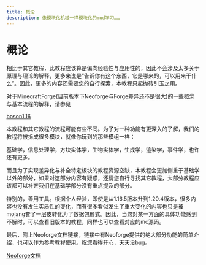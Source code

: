 ```yaml
---
title: 概论
description: 像模块化机械一样模块化的mod学习……
---
```

# 概论

相比于其它教程，此教程应该算是偏向经验性与应用性的，因此不会涉及太多关于原理与理论的解释，更多来说是“告诉你有这个东西，它是哪来的，可以用来干什么”。因此，更多的内容还需要您的自行探索，本教程只起抛砖引玉之用。

对于MinecraftForge(目前版本下Neoforge与Forge差异还不是很大)的一些概念与基本流程的解释，请参见

[boson1.16](https://boson.v2mcdev.com/introducation/intro.html)

本教程和其它教程的流程可能有些不同。为了对一种功能有更深入的了解，我们的教程将被拆成很多模块，就像你玩到的那些模组一样：

基础学，信息处理学，方块实体学，生物实体学，生成学，渲染学，事件学，也许还有更多。

而且为了实现差异化与补全特定板块的教程资源空缺，本教程会更加侧重于基础学以外的部分，如果对这部分内容有疑惑，还请您自行寻找其它教程，大部分教程应该都可以补齐我们在基础学部分没有重点提及的部分。

特别的，善用工具。根据个人经验，即使是从1.16.5版本升到1.20.4版本，很多内容也没有发生实质性的变化，而有很多看似发生了重大变化的内容也只是被mojang套了一层皮转化为了数据包形式。因此，当您对某一方面的具体功能感到不解时，可以查看旧版本的教程，同样也可以查看对应的mc源码。

最后，附上Neoforge文档链接，链接中有Neoforge提供的绝大部分功能的简单介绍，也可以作为参考教程使用。祝您看得开心，天天没bug。

[Neoforge文档](https://docs.neoforged.net/docs/advanced/accesstransformers/)
